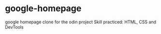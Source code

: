 # google-homepage
google homepage clone for the odin project
Skill practiced: HTML, CSS and DevTools
